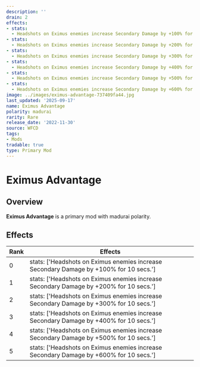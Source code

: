 ```yaml
---
description: ''
drain: 2
effects:
- stats:
  - Headshots on Eximus enemies increase Secondary Damage by +100% for 10 secs.
- stats:
  - Headshots on Eximus enemies increase Secondary Damage by +200% for 10 secs.
- stats:
  - Headshots on Eximus enemies increase Secondary Damage by +300% for 10 secs.
- stats:
  - Headshots on Eximus enemies increase Secondary Damage by +400% for 10 secs.
- stats:
  - Headshots on Eximus enemies increase Secondary Damage by +500% for 10 secs.
- stats:
  - Headshots on Eximus enemies increase Secondary Damage by +600% for 10 secs.
image: ../images/eximus-advantage-737409fa44.jpg
last_updated: '2025-09-17'
name: Eximus Advantage
polarity: madurai
rarity: Rare
release_date: '2022-11-30'
source: WFCD
tags:
- Mods
tradable: true
type: Primary Mod
---
```


# Eximus Advantage

## Overview

**Eximus Advantage** is a primary mod with madurai polarity.

## Effects

| Rank | Effects |
|------|----------|
| 0 | stats: ['Headshots on Eximus enemies increase Secondary Damage by +100% for 10 secs.'] |
| 1 | stats: ['Headshots on Eximus enemies increase Secondary Damage by +200% for 10 secs.'] |
| 2 | stats: ['Headshots on Eximus enemies increase Secondary Damage by +300% for 10 secs.'] |
| 3 | stats: ['Headshots on Eximus enemies increase Secondary Damage by +400% for 10 secs.'] |
| 4 | stats: ['Headshots on Eximus enemies increase Secondary Damage by +500% for 10 secs.'] |
| 5 | stats: ['Headshots on Eximus enemies increase Secondary Damage by +600% for 10 secs.'] |

